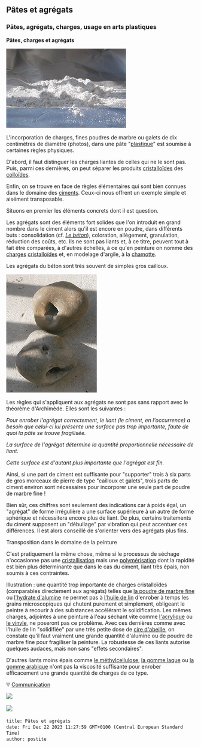 ## Pâtes et agrégats
### Pâtes, agrégats, charges, usage en arts plastiques
 **Pâtes, charges et agrégats**

![](images/poudremarbregrfinvw.jpg)

L'incorporation de charges, fines poudres de marbre ou galets de dix centimètres de diamètre (photos), dans une pâte "[plastique](plastique.html)" est soumise à certaines règles physiques.

D'abord, il faut distinguer les charges liantes de celles qui ne le sont pas. Puis, parmi ces dernières, on peut séparer les produits [cristalloïdes](cristalloide.html) des [colloïdes](colloide.html).

Enfin, on se trouve en face de règles élémentaires qui sont bien connues dans le domaine des [ciments](ciment.html). Ceux-ci nous offrent un exemple simple et aisément transposable.

Situons en premier les éléments concrets dont il est question.

Les agrégats sont des éléments fort solides que l'on introduit en grand nombre dans le ciment alors qu'il est encore en poudre, dans différents buts : consolidation (cf. _[Le béton](beton.html)_), coloration, allègement, granulation, réduction des coûts, etc. Ils ne sont pas liants et, à ce titre, peuvent tout à fait être comparées, à d'autres échelles, à ce qu'en peinture on nomme des [charges](epaissiempatcharg.html) [cristalloïdes](cristalloide.html) et, en modelage d'argile, à la [chamotte](chamotte.html).

Les agrégats du béton sont très souvent de simples gros cailloux.

![](images/galetsvw.jpg)

Les règles qui s'appliquent aux agrégats ne sont pas sans rapport avec le théorème d'Archimède. Elles sont les suivantes :

_Pour enrober l'agrégat correctement, le liant (le ciment, en l'occurrence) a besoin que celui-ci lui présente une surface pas trop importante, faute de quoi la pâte se trouve fragilisée._

_La surface de l'agrégat détermine la quantité proportionnelle nécessaire de liant._

_Cette surface est d'autant plus importante que l'agrégat est fin._

Ainsi, si une part de ciment est suffisante pour "supporter" trois à six parts de gros morceaux de pierre de type "cailloux et galets", trois parts de ciment environ sont nécessaires pour incorporer une seule part de poudre de marbre fine !

Bien sûr, ces chiffres sont seulement des indications car à poids égal, un "agrégat" de forme irrégulière a une surface supérieure à un autre de forme sphérique et nécessitera encore plus de liant. De plus, certains traitements du ciment supposent un "débullage" par vibration qui peut accentuer ces différences. Il est alors conseillé de s'orienter vers des agrégats plus fins.

Transposition dans le domaine de la peinture

C'est pratiquement la même chose, même si le processus de séchage n'occasionne pas une [cristallisation](cristal.html) mais une [polymérisation](polymere.html) dont la rapidité est bien plus déterminante que dans le cas du ciment, liant très épais, non soumis à ces contraintes.

Illustration : une quantité trop importante de charges cristalloïdes (comparables directement aux agrégats) telles que [la poudre de marbre fine](chargesincolores.html#pdrmarbregfin) ou [l'hydrate d'alumine](chargesincolores.html#lhydratedalumine) ne permet pas à [l'huile de lin](huiledelin.html) d'enrober à temps les grains microscopiques qui chutent purement et simplement, obligeant le peintre à recourir à des substances accélérant le solidification. Les mêmes charges, adjointes à une peinture à l'eau séchant vite comme [l'acrylique](acrylique.html) ou [le vinyle](vinyle.html), ne poseront pas ce problème. Avec ces dernières comme avec l'huile de lin "solidifiée" par une très petite dose de [cire d'abeille](cirecommeadjuvant.html), on constate qu'il faut vraiment une grande quantité d'alumine ou de poudre de marbre fine pour fragiliser la peinture. La robustesse de ces liants autorise quelques audaces, mais non sans "effets secondaires".

D'autres liants moins épais comme [le méthylcellulose](methylcellulosiqueliant.html), [la gomme laque](gommelaque.html) ou [la gomme arabique](gommearabaquar.html) n'ont pas la viscosité suffisante pour enrober efficacement une grande quantité de charges de ce type.



![](images/flechebas.gif) [Communication](http://www.artrealite.com/annonceurs.htm) 

[![](https://cbonvin.fr/sites/regie.artrealite.com/visuels/campagne1.png)](index-2.html#20131014)

![](https://cbonvin.fr/sites/regie.artrealite.com/visuels/campagne2.png)
```
title: Pâtes et agrégats
date: Fri Dec 22 2023 11:27:59 GMT+0100 (Central European Standard Time)
author: postite
```
